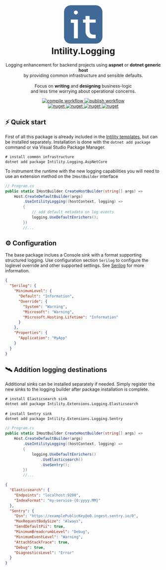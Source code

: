 <h1 align="center">
  <img src=".github/images/intility.png" width="124px"/><br/>
  Intility.Logging
</h1>

<p align="center">Logging enhancement for backend projects using <b>aspnet</b> or <b>dotnet generic host</b><br/> by providing common infrastructure and sensible defaults.<br/><br/>Focus on <b>writing</b> and <b>designing</b> business-logic <br />and less time worrying about operational concerns.</p>

<p align="center">
<a href="https://github.com/Intility/Intility.Logging/actions">
    <img alt="compile workflow" src="https://github.com/Intility/Intility.Logging/actions/workflows/compile.yaml/badge.svg" style="max-width:100%;">
</a>

<a href="https://github.com/Intility/Intility.Logging/actions">
    <img alt="publish workflow" src="https://github.com/Intility/Intility.Logging/actions/workflows/publish.yaml/badge.svg" style="max-width:100%;">
</a>

<br />

<a href="https://www.nuget.org/packages/Intility.Logging.AspNetCore/">
    <img alt="nuget" src="https://img.shields.io/nuget/v/Intility.Logging.AspNetCore?label=Intility.Logging.AspNetCore" style="max-width:100%;">
</a>

<a href="https://www.nuget.org/packages/Intility.Extensions.Logging/">
    <img alt="nuget" src="https://img.shields.io/nuget/v/Intility.Extensions.Logging?label=Intility.Extensions.Logging" style="max-width:100%;">
</a>

<a href="https://www.nuget.org/packages/Intility.Extensions.Logging.Elasticsearch/">
    <img alt="nuget" src="https://img.shields.io/nuget/v/Intility.Extensions.Logging.Elasticsearch?label=Intility.Extensions.Logging.Elasticsearch" style="max-width:100%;">
</a>

<a href="https://www.nuget.org/packages/Intility.Extensions.Logging.Sentry/">
    <img alt="nuget" src="https://img.shields.io/nuget/v/Intility.Extensions.Logging.Sentry?label=Intility.Extensions.Logging.Sentry" style="max-width:100%;">
</a>
</p>

## ⚡️ Quick start

First of all this package is already included in the [Intility templates](https://github.com/Intility/templates), but can be installed separately. Installation is done with the `dotnet add package` command or via Visual Studio Package Manager.

```shell
# install common infrastructure
dotnet add package Intility.Logging.AspNetCore
```

To instrument the runtime with the new logging capabilities you will need to use an extension method on the `IHostBuilder` interface

```csharp
// Program.cs
public static IHostBuilder CreateHostBuilder(string[] args) =>
    Host.CreateDefaultBuilder(args)
        .UseIntilityLogging((hostContext, logging) =>
        {
            // add default metadata on log events
            logging.UseDefaultEnrichers();
        })
        //...
```

## ⚙️ Configuration

The base package inclues a Console sink with a format supporting structured logging. Use configuration section `Serilog` to configure the loglevel override and other supported settings. See [Serilog]() for more information.

```json
{
  "Serilog": {
    "MinimumLevel": {
      "Default": "Information",
      "Override": {
        "System": "Warning",
        "Microsoft": "Warning",
        "Microsoft.Hosting.Lifetime": "Information"
      }
    },
    "Properties": {
      "Application": "MyApp"
    }
  }
}

```

## 🛰️ Addition logging destinations

Additional sinks can be installed separately if needed. Simply register the new sinks to the logging builder after package installation is complete.

```shell
# install Elasticsearch sink
dotnet add package Intility.Extensions.Logging.Elasticsearch

# install Sentry sink
dotnet add package Intility.Extensions.Logging.Sentry
```

```csharp
// Program.cs
public static IHostBuilder CreateHostBuilder(string[] args) =>
    Host.CreateDefaultBuilder(args)
        .UseIntilityLogging((hostContext, logging) =>
        {
            logging.UseDefaultEnrichers()
                .UseElasticsearch()
                .UseSentry();
        })
        //...
```

```json
{
  "Elasticsearch": {
    "Endpoints": "localhost:9200",
    "IndexFormat": "my-service-{0:yyyy.MM}"
  },
  "Sentry": {
    "Dsn": "https://examplePublicKey@o0.ingest.sentry.io/0",
    "MaxRequestBodySize": "Always",
    "SendDefaultPii": true,
    "MinimumBreadcrumbLevel": "Debug",
    "MinimumEventLevel": "Warning",
    "AttachStackTrace": true,
    "Debug": true,
    "DiagnosticsLevel": "Error"
  }
}

```
